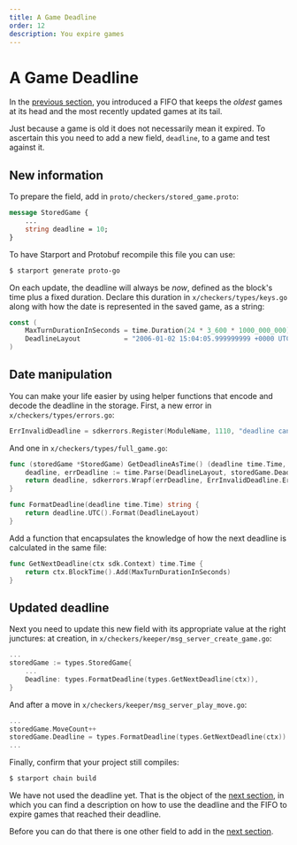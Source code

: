 ```yaml
---
title: A Game Deadline
order: 12
description: You expire games
---
```


# A Game Deadline

In the [previous section](./03-starport-09-game-fifo.md), you introduced a FIFO that keeps the _oldest_ games at its head and the most recently updated games at its tail.

Just because a game is old it does not necessarily mean it expired. To ascertain this you need to add a new field, `deadline`, to a game and test against it.

## New information

To prepare the field, add in `proto/checkers/stored_game.proto`:

```protobuf [https://github.com/cosmos/b9-checkers-academy-draft/blob/0d0e36a8ac86cddc457610856ddaab1b356cee84/proto/checkers/stored_game.proto#L18]
message StoredGame {
    ...
    string deadline = 10;
}
```

To have Starport and Protobuf recompile this file you can use:

```sh
$ starport generate proto-go
```

On each update, the deadline will always be _now_, defined as the block's time plus a fixed duration. Declare this duration in `x/checkers/types/keys.go` along with how the date is represented in the saved game, as a string:

```go [https://github.com/cosmos/b9-checkers-academy-draft/blob/0d0e36a8ac86cddc457610856ddaab1b356cee84/x/checkers/types/keys.go#L38-L39]
const (
    MaxTurnDurationInSeconds = time.Duration(24 * 3_600 * 1000_000_000) // 1 day
    DeadlineLayout           = "2006-01-02 15:04:05.999999999 +0000 UTC"
)
```

## Date manipulation

You can make your life easier by using helper functions that encode and decode the deadline in the storage. First, a new error in `x/checkers/types/errors.go`:

```go [https://github.com/cosmos/b9-checkers-academy-draft/blob/0d0e36a8ac86cddc457610856ddaab1b356cee84/x/checkers/types/errors.go#L21]
ErrInvalidDeadline = sdkerrors.Register(ModuleName, 1110, "deadline cannot be parsed: %s")
```

And one in `x/checkers/types/full_game.go`:

```go [https://github.com/cosmos/b9-checkers-academy-draft/blob/0d0e36a8ac86cddc457610856ddaab1b356cee84/x/checkers/types/full_game.go#L37-L48]
func (storedGame *StoredGame) GetDeadlineAsTime() (deadline time.Time, err error) {
    deadline, errDeadline := time.Parse(DeadlineLayout, storedGame.Deadline)
    return deadline, sdkerrors.Wrapf(errDeadline, ErrInvalidDeadline.Error(), storedGame.Deadline)
}

func FormatDeadline(deadline time.Time) string {
    return deadline.UTC().Format(DeadlineLayout)
}
```

Add a function that encapsulates the knowledge of how the next deadline is calculated in the same file:

```go [https://github.com/cosmos/b9-checkers-academy-draft/blob/0d0e36a8ac86cddc457610856ddaab1b356cee84/x/checkers/types/full_game.go#L42-L44]
func GetNextDeadline(ctx sdk.Context) time.Time {
    return ctx.BlockTime().Add(MaxTurnDurationInSeconds)
}
```

## Updated deadline

Next you need to update this new field with its appropriate value at the right junctures: at creation, in `x/checkers/keeper/msg_server_create_game.go`:

```go [https://github.com/cosmos/b9-checkers-academy-draft/blob/0d0e36a8ac86cddc457610856ddaab1b356cee84/x/checkers/keeper/msg_server_create_game.go#L26]
...
storedGame := types.StoredGame{
    ...
    Deadline: types.FormatDeadline(types.GetNextDeadline(ctx)),
}
```

And after a move in `x/checkers/keeper/msg_server_play_move.go`:

```go [https://github.com/cosmos/b9-checkers-academy-draft/blob/0d0e36a8ac86cddc457610856ddaab1b356cee84/x/checkers/keeper/msg_server_play_move.go#L56]
...
storedGame.MoveCount++
storedGame.Deadline = types.FormatDeadline(types.GetNextDeadline(ctx))
...
```

Finally, confirm that your project still compiles:

```sh
$ starport chain build
```

We have not used the deadline yet. That is the object of the [next section](./03-starport-11-game-winner.md), in which you can find a description on how to use the deadline and the FIFO to expire games that reached their deadline.

Before you can do that there is one other field to add in the [next section](03-starport-11-game-winner.md).

